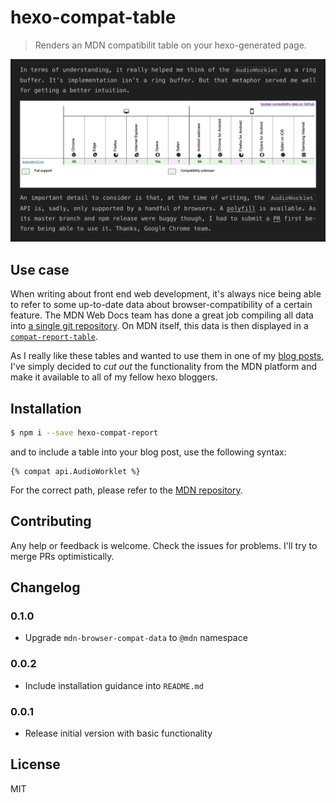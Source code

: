 # hexo-compat-table

> Renders an MDN compatibilit table on your hexo-generated page.

![A demo of hexo-compat-table](/assets/demo.png)

## Use case

When writing about front end web development, it's always nice being able to
refer to some up-to-date data about browser-compatibility of a certain feature.
The MDN Web Docs team has done a great job compiling all data into [a single
git repository](https://github.com/mdn/browser-compat-data). On MDN itself,
this data is then displayed in a
[`compat-report-table`](https://developer.mozilla.org/en-US/docs/MDN/Contribute/Structures/Compatibility_tables).

As I really like these tables and wanted to use them in one of my [blog
posts](https://timdaub.github.io/2020/02/19/wasm-synth/), I've simply decided
to *cut out* the functionality from the MDN platform and make it available to
all of my fellow hexo bloggers.

## Installation

```bash
$ npm i --save hexo-compat-report
```

and to include a table into your blog post, use the following syntax:

```
{% compat api.AudioWorklet %}
```

For the correct path, please refer to the [MDN
repository](https://github.com/mdn/browser-compat-data).

## Contributing

Any help or feedback is welcome. Check the issues for problems. I'll try to
merge PRs optimistically.

## Changelog

### 0.1.0

- Upgrade `mdn-browser-compat-data` to `@mdn` namespace

### 0.0.2

- Include installation guidance into `README.md`

### 0.0.1

- Release initial version with basic functionality

## License

MIT
